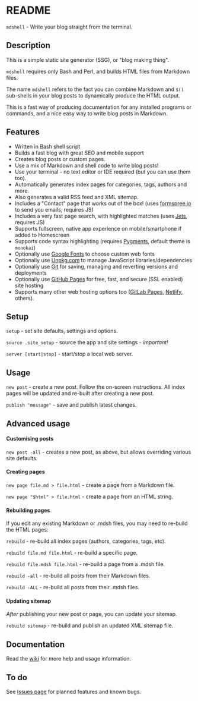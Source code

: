 # README

`mdshell` - Write your blog straight from the terminal.

## Description

This is a simple static site generator (SSG), or "blog making thing".

`mdshell` requires only Bash and Perl, and builds HTML files from Markdown files.

The name `mdshell` refers to the fact you can combine Markdown and `$()` sub-shells in your blog posts to dynamically produce the HTML output.

This is a fast way of producing documentation for any installed programs or commands, and a nice easy way to write blog posts in Markdown.

## Features

- Written in Bash shell script
- Builds a fast blog with great SEO and mobile support
- Creates blog posts or custom pages.
- Use a mix of Markdown and shell code to write blog posts!
- Use your terminal - no text editor or IDE required (but you can use them too).
- Automatically generates index pages for categories, tags, authors and more.
- Also generates a valid RSS feed and XML sitemap.
- Includes a "Contact" page that works out of the box! (uses [formspree.io](http://formspree.io) to send you emails, requires JS)
- Includes a very fast page search, with highlighted matches (uses [Jets](https://jets.js.org/), requires JS)
- Supports fullscreen, native app experience on mobile/smartphone if added to Homescreen
- Supports code syntax highlighting (requires [Pygments](http://pygments.org/), default theme is `monokai`)
- Optionally use [Google Fonts](https://fonts.google.com/) to choose custom web fonts
- Optionally use [Unpkg.com](http://unpkg.com) to manage JavaScript libraries/dependencies
- Optionally use [Git](https://kbroman.org/github_tutorial/) for saving, managing and reverting versions and deployments
- Optionally use [GitHub Pages](https://pages.github.com/) for free, fast, and secure (SSL enabled) site hosting
- Supports many other web hosting options too ([GitLab Pages](https://about.gitlab.com/product/pages/), [Netlify](https://www.netlify.com/docs/continuous-deployment/), others).

## Setup

`setup` - set site defaults, settings and options.

`source .site_setup` - source the app and site settings - _important!_

`server [start|stop]` - start/stop a local web server.

## Usage

`new post` - create a new post. Follow the on-screen instructions. All index pages will be updated and re-built after creating a new post.

`publish "message"` - save and publish latest changes.

## Advanced usage

#### Customising posts

`new post -all` - creates a new post, as above, but allows overriding various site defaults.

#### Creating pages

`new page file.md > file.html` - create a page from a Markdown file.

`new page "$html" > file.html` - create a page from an HTML string.

#### Rebuilding pages

If you edit any existing Markdown or .mdsh files, you may need to re-build the HTML pages:

`rebuild` - re-build all index pages (authors, categories, tags, etc).

`rebuild file.md file.html` - re-build a specific page.

`rebuild file.mdsh file.html` - re-build a page from a .mdsh file.

`rebuild -all` - re-build all posts from their Markdown files.

`rebuild -ALL` - re-build all posts from their .mdsh files.

#### Updating sitemap

_After_ publishing your new post or page, you can update your sitemap.

`rebuild sitemap` - re-build and publish an updated XML sitemap file.

## Documentation

Read the [wiki](https://github.com/sc0ttj/mdsh/wiki) for more help and usage information.

## To do

See [Issues page](https://github.com/sc0ttj/mdsh/issues) for planned features and known bugs.
